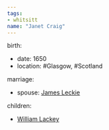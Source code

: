 ```yaml
---
tags:
- whitsitt
name: "Janet Craig"
---
```


birth:
  - date: 1650
  - location: #Glasgow, #Scotland

marriage:
  - spouse: [James Leckie](James%20Leckie.md) 

children:
  - [William Lackey](William%20Lackey.md)
